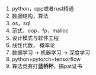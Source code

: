 1. python，cpp或者rust精通
2. 数据结构，算法
3. os，sql
4. 范式，oop，fp，malloc
5. 设计模式与软件工程
6. 线性代数， 概率论
7. 数据学习 -> 机器学习 -> 深度学习
8. python+pytorch+tensorflow
9. 算法竞赛打**蓝桥杯**，搞pat证书
<!--stackedit_data:
eyJoaXN0b3J5IjpbMTIxODkwNjUzNF19
-->